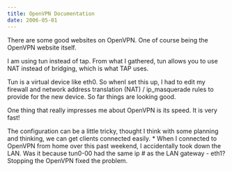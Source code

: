```yaml
---
title: OpenVPN Documentation
date: 2006-05-01
---
```

There are some good websites on OpenVPN. One of course being the OpenVPN website itself.

I am using tun instead of tap. From what I gathered, tun allows you to use NAT instead of bridging, which is what TAP uses.

Tun is a virtual device like eth0. So whenI set this up, I had to edit my firewall and network address translation (NAT) / ip_masquerade rules to provide for the new device. So far things are looking good.

One thing that really impresses me about OpenVPN is its speed. It is very fast!

The configuration can be a little tricky, thought I think with some planning and thinking, we can get clients connected easily. * When I connected to OpenVPN from home over this past weekend, I accidentally took down the LAN. Was it because tun0-00 had the same ip # as the LAN gateway - eth1? Stopping the OpenVPN fixed the problem.

